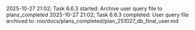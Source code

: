 2025-10-27 21:02; Task 6.6.3 started: Archive user query file to plans_completed
2025-10-27 21:02; Task 6.6.3 completed: User query file archived to .roo/docs/plans_completed/plan_251027_db_final_user.md